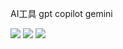AI工具
gpt
copilot
gemini

![](https://s3-ap-northeast-1.amazonaws.com/g0v-hackmd-images/uploads/upload_bee1fc62e4d303740b0dad2f71660661.png)
![](https://s3-ap-northeast-1.amazonaws.com/g0v-hackmd-images/uploads/upload_a43b7c0f5040ab0c02d204eb30388822.png)
![](https://s3-ap-northeast-1.amazonaws.com/g0v-hackmd-images/uploads/upload_4ee346f55a2e12cd6f20d47eea8ab814.png)
